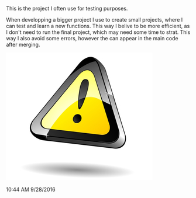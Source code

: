 This is the project I often use for testing purposes.

When developping a bigger project I use to create small projects, where I can test 
and learn a new functions. This way I belive to be more efficient, as I don't need
to run the final project, which may need some time to strat. This way I also avoid 
some errors, however the can appear in the main code after merging.


![An_error](https://github.com/pszyjaciel/ucam/blob/master/myUcam/myUcamTest/errors-mistakes-avoid.jpg)


10:44 AM 9/28/2016
